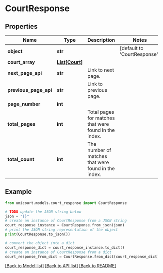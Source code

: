 # CourtResponse


## Properties

Name | Type | Description | Notes
------------ | ------------- | ------------- | -------------
**object** | **str** |  | [default to 'CourtResponse']
**court_array** | [**List[Court]**](Court.md) |  | 
**next_page_api** | **str** | Link to next page. | 
**previous_page_api** | **str** | Link to previous page. | 
**page_number** | **int** |  | 
**total_pages** | **int** | Total pages for matches that were found in the index. | 
**total_count** | **int** | The number of matches that were found in the index. | 

## Example

```python
from unicourt.models.court_response import CourtResponse

# TODO update the JSON string below
json = "{}"
# create an instance of CourtResponse from a JSON string
court_response_instance = CourtResponse.from_json(json)
# print the JSON string representation of the object
print(CourtResponse.to_json())

# convert the object into a dict
court_response_dict = court_response_instance.to_dict()
# create an instance of CourtResponse from a dict
court_response_from_dict = CourtResponse.from_dict(court_response_dict)
```
[[Back to Model list]](../README.md#documentation-for-models) [[Back to API list]](../README.md#documentation-for-api-endpoints) [[Back to README]](../README.md)


